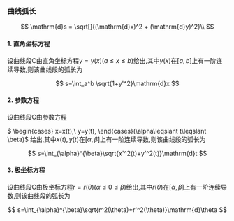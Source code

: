 ### 曲线弧长

$$
\mathrm{d}s = \sqrt[]{(\mathrm{d}x)^2 + (\mathrm{d}y)^2}\\
$$

#### 1. 直角坐标方程

设曲线段C由直角坐标方程$y=y(x)(a\leqslant x\leqslant b)$给出,其中$y(x)$在$[a,b]$上有一阶连续导数,则该曲线段的弧长为

$$
s=\int_a^b \sqrt{1+y'^2}\mathrm{d}x
$$

#### 2. 参数方程

设曲线段C由参数方程

$
\begin{cases}
	x=x(t),\\
	y=y(t),
\end{cases}(\alpha\leqslant t\leqslant \beta)$
给出,其中$x(t),y(t)$在$[\alpha,\beta]$上有一阶连续导数,则该曲线段的弧长为

$$
s=\int_{\alpha}^{\beta}\sqrt{x'^2(t)+y'^2(t)}\mathrm{d}t
$$

#### 3. 极坐标方程

设曲线段C由极坐标方程$r=r(\theta)(\alpha\leqslant 0\leqslant β)$给出,其中$r(\theta)$在$[\alpha,\beta]$上有一阶连续导数,则该曲线段的弧长为

$$
s=\int_{\alpha}^{\beta}\sqrt{r^2(\theta)+r'^2(\theta)}\mathrm{d}\theta
$$
